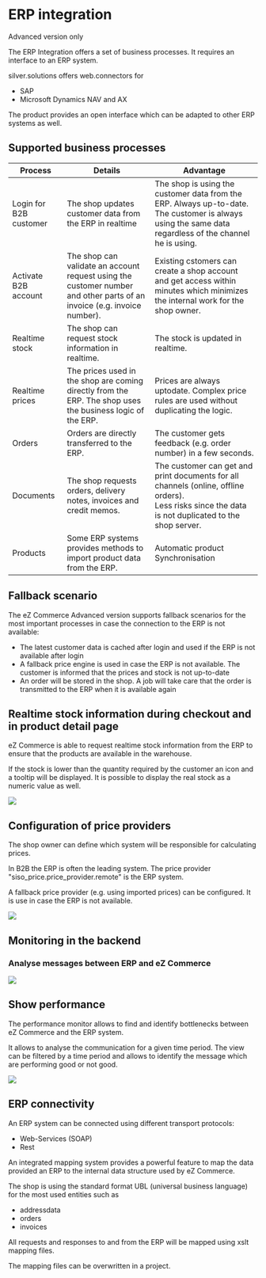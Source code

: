 # ERP integration

Advanced version only

The ERP Integration offers a set of business processes. It requires an interface to an ERP system.

silver.solutions offers web.connectors for 

- SAP 
- Microsoft Dynamics NAV and AX

The product provides an open interface which can be adapted to other ERP systems as well.

## Supported business processes

|Process|Details|Advantage|
|--- |--- |--- |
|Login for B2B customer|The shop updates customer data from the ERP in realtime|The shop is using the customer data from the ERP. Always up-to-date.</br>The customer is always using the same data regardless of the channel he is using.|
|Activate B2B account|The shop can validate an account request using the customer number and other parts of an invoice (e.g. invoice number).|Existing cstomers can create a shop account and get access within minutes which minimizes the internal work for the shop owner.|
|Realtime stock|The shop can request stock information in realtime.|The stock is updated in realtime.|
|Realtime prices|The prices used in the shop are coming directly from the ERP. The shop uses the business logic of the ERP.|Prices are always uptodate. Complex price rules are used without duplicating the logic.|
|Orders|Orders are directly transferred to the ERP.|The customer gets feedback (e.g. order number) in a few seconds.|
|Documents|The shop requests orders, delivery notes, invoices and credit memos.|The customer can get and print documents for all channels (online, offline orders).</br>Less risks since the data is not duplicated to the shop server.|
|Products|Some ERP systems provides methods to import product data from the ERP.|Automatic product Synchronisation|

## Fallback scenario

The eZ Commerce Advanced version supports fallback scenarios for the most important processes in case the connection to the ERP is not available:

- The latest customer data is cached after login and used if the ERP is not available after login
- A fallback price engine is used in case the ERP is not available. The customer is informed that the prices and stock is not up-to-date
- An order will be stored in the shop. A job will take care that the order is transmitted to the ERP when it is available again  

## Realtime stock information during checkout and in product detail page

eZ Commerce is able to request realtime stock information from the ERP to ensure that the products are available in the warehouse.

If the stock is lower than the quantity required by the customer an icon and a tooltip will be displayed. It is possible to display the real stock as a numeric value as well.

![](img/image2018-11-13_10-39-10.png)

## Configuration of price providers

The shop owner can define which system will be responsible for calculating prices. 

In B2B the ERP is often the leading system. The price provider "siso\_price.price\_provider.remote" is the ERP system. 

A fallback price provider (e.g. using imported prices) can be configured. It is use in case the ERP is not available.

![](img/image2018-10-31_13-7-59.png)

## Monitoring in the backend

### Analyse messages between ERP and eZ Commerce

![](img/image2018-11-21_9-25-8.png)

## Show performance

The performance monitor allows to find and identify bottlenecks between eZ Commerce and the ERP system. 

It allows to analyse the communication for a given time period. The view can be filtered by a time period and allows to identify the message which are performing good or not good. 

![](img/image2018-11-21_9-29-26.png)

## ERP connectivity

An ERP system can be connected using different transport protocols:

- Web-Services (SOAP)
- Rest

An integrated mapping system provides a powerful feature to map the data provided an ERP to the internal data structure used by eZ Commerce.

The shop is using the standard format UBL (universal business language) for the most used entities such as

- addressdata
- orders
- invoices

All requests and responses to and from the ERP will be mapped using xslt mapping files. 

The mapping files can be overwritten in a project.
